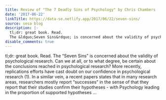 ```yaml
---
title: Review of "The 7 Deadly Sins of Psychology" by Chris Chambers
date: '2017-06-22'
linkTitle: https://data-se.netlify.app/2017/06/22/seven-sins/
source: sesa blog
description: |-
  tl;dr: great book. Read.
  The &ldquo;Seven Sins&rdquo; is concerned about the validity of psychological research. Can we at all, or to what degree, be certain about the conclusions reached in psychological research? More recently, replications efforts have cast doubt on our confidence in psychological research (1). In a similar vein, a recent papers states that in many research areas, researchers mostly report &ldquo;successes&rdquo; in the sense of that they report that their studies confirm their hypotheses - with Psychology leading in the proportion of supported hypotheses ...
disable_comments: true
---
```

tl;dr: great book. Read.
The &ldquo;Seven Sins&rdquo; is concerned about the validity of psychological research. Can we at all, or to what degree, be certain about the conclusions reached in psychological research? More recently, replications efforts have cast doubt on our confidence in psychological research (1). In a similar vein, a recent papers states that in many research areas, researchers mostly report &ldquo;successes&rdquo; in the sense of that they report that their studies confirm their hypotheses - with Psychology leading in the proportion of supported hypotheses ...